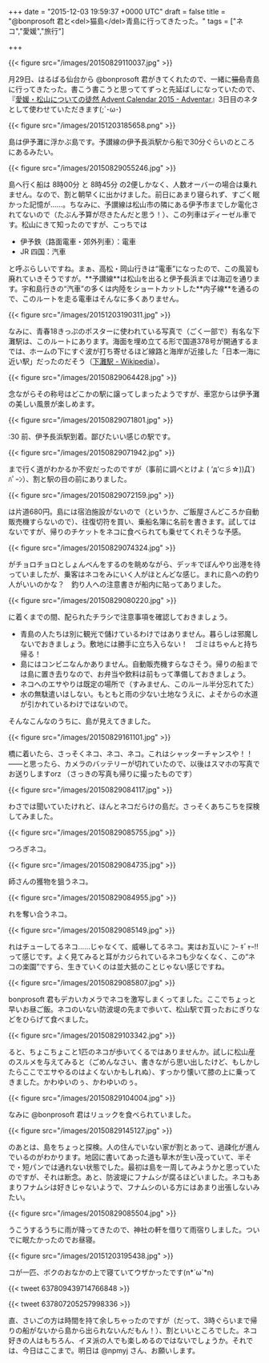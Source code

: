 
+++
date = "2015-12-03 19:59:37 +0000 UTC"
draft = false
title = "@bonprosoft 君と&lt;del&gt;猫島&lt;/del&gt;青島に行ってきたった。"
tags = ["ネコ","愛媛","旅行"]

+++


{{< figure src="/images/20150829110037.jpg"  >}}

月29日、はるばる仙台から @bonprosoft 君がきてくれたので、一緒に<del>猫島</del>青島に行ってきたった。書こう書こうと思っててずっと先延ばしになっていたので、『<a href="http://www.adventar.org/calendars/1176">愛媛・松山についての徒然 Advent Calendar 2015 - Adventar</a>』3日目のネタとして使わせていただきます(;´･ω･)

{{< figure src="/images/20151203185658.png"  >}}

島は伊予灘に浮かぶ島です。予讃線の伊予長浜駅から船で30分ぐらいのところにあるみたい。

{{< figure src="/images/20150829055246.jpg"  >}}

島へ行く船は 8時00分 と 8時45分 の2便しかなく、人数オーバーの場合は乗れません。なので、割と朝早くに出かけました。前日にあまり寝られず、すごく眠かった記憶が……。ちなみに、予讃線は松山市の隣にある伊予市までしか電化されてないので（たぶん予算が尽きたんだと思う！）、この列車はディーゼル車です。松山にきて知ったのですが、こっちでは

<ul>
<li>伊予鉄（路面電車・郊外列車）：電車</li>
<li>JR 四国：汽車</li>
</ul>と呼ぶらしいですね。まぁ、高松・岡山行きは“電車”になったので、この風習も廃れていきそうですが。**予讃線**は松山を出ると伊予長浜までは海辺を通ります。宇和島行きの“汽車”の多くは内陸をショートカットした**内子線**を通るので、このルートを走る電車はそんなに多くありません。

{{< figure src="/images/20151203190311.jpg"  >}}

なみに、青春18きっぷのポスターに使われている写真で（ごく一部で）有名な下灘駅は、このルートにあります。海面を埋め立てる形で国道378号が開通するまでは、ホームの下にすぐ波が打ち寄せるほど線路と海岸が近接した「日本一海に近い駅」だったのだそう（<a href="https://ja.wikipedia.org/wiki/%E4%B8%8B%E7%81%98%E9%A7%85">下灘駅 - Wikipedia</a>）。

{{< figure src="/images/20150829064428.jpg"  >}}

念ながらその称号はどこかの駅に譲ってしまったようですが、車窓からは伊予灘の美しい風景が楽しめます。

{{< figure src="/images/20150829071801.jpg"  >}}

:30 前、伊予長浜駅到着。鄙びたいい感じの駅です。

{{< figure src="/images/20150829071942.jpg"  >}}

まで行く道がわかるか不安だったのですが（事前に調べとけよ ( ‘д‘⊂彡☆))Д´) ﾊﾟｰﾝ）、割と駅の目の前にありました。

{{< figure src="/images/20150829072159.jpg"  >}}

は片道680円。島には宿泊施設がないので（というか、ご飯屋さんどころか自動販売機すらないので）、往復切符を買い、乗船名簿に名前を書きます。試してはないですが、帰りのチケットをネコに食べられても乗せてくれそうな予感。

{{< figure src="/images/20150829074324.jpg"  >}}

がチョロチョロとしょんべんをするのを眺めながら、デッキでぼんやり出港を待っていましたが、乗客はネコをみにいく人がほとんどな感じ。まれに島への釣り人がいいのかな？　釣り人への注意書きが船内に貼ってありました。

{{< figure src="/images/20150829080220.jpg"  >}}

に着くまでの間、配られたチラシで注意事項を確認しておきましょう。

<ul>
<li>青島の人たちは別に観光で儲けているわけではありません。暮らしは邪魔しないでおきましょう。敷地には勝手に立ち入らない！　ゴミはちゃんと持ち帰る！</li>
<li>島にはコンビニなんかありません。自動販売機すらなさそう。帰りの船までは島に置き去りなので、お弁当や飲料は前もって準備しておきましょう。</li>
<li>ネコへのエサやりは既定の場所で（すみません、このルール半分忘れてた）</li>
<li>水の無駄遣いはしない。もともと雨の少ない土地なうえに、よそからの水道が引かれているわけではないので。</li>
</ul>そんなこんなのうちに、島が見えてきました。

{{< figure src="/images/20150829161101.jpg"  >}}

橋に着いたら、さっそくネコ、ネコ、ネコ。これはシャッターチャンスや！！――と思ったら、カメラのバッテリーが切れていたので、以後はスマホの写真でお送りしますorz （さっきの写真も帰りに撮ったものです）

{{< figure src="/images/20150829084117.jpg"  >}}

わさでは聞いていたけれど、ほんとネコだらけの島だ。さっそくあちこちを探検してみました。

{{< figure src="/images/20150829085755.jpg"  >}}

つろぎネコ。

{{< figure src="/images/20150829084735.jpg"  >}}

師さんの獲物を狙うネコ。

{{< figure src="/images/20150829084955.jpg"  >}}

れを奪い合うネコ。

{{< figure src="/images/20150829085149.jpg"  >}}

れはチューしてるネコ……じゃなくて、威嚇してるネコ。実はお互いに ﾌｰ ｷﾞｬｰ!! って感じです。よく見てみると耳がカジられているネコも少なくなく、この“ネコの楽園”ですら、生きていくのは並大抵のことじゃない感じですね。

{{< figure src="/images/20150829085807.jpg"  >}}

bonprosoft 君もデカいカメラでネコを激写しまくってました。ここでちょっと早いお昼ご飯。ネコのいない防波堤の先まで歩いて、松山駅で買ったおにぎりなどをひらげて食べました。

{{< figure src="/images/20150829103342.jpg"  >}}

ると、ちょこちょこと1匹のネコが歩いてくるではありませんか。試しに松山産のスルメを与えてみると（ごめんなさい、書きながら思い出したけど、もしかしたらここでエサやるのはよくないかもしれぬ）、すっかり懐いて膝の上に乗ってきました。かわゆいのぅ、かわゆいのぅ。

{{< figure src="/images/20150829104004.jpg"  >}}

なみに @bonprosoft 君はリュックを食べられていました。

{{< figure src="/images/20150829145127.jpg"  >}}

のあとは、島をちょっと探検。人の住んでいない家が割とあって、過疎化が進んでいるのがわかります。地図に書いてあった道も草木が生い茂っていて、半そで・短パンでは通れない状態でした。最初は島を一周してみようかと思っていたのですが、それは断念。あと、防波堤にフナムシが腐るほどいました。ネコもあまりフナムシは好きじゃないようで、フナムシのいる方にはあまり出張しないみたい。

{{< figure src="/images/20150829085504.jpg"  >}}

うこうするうちに雨が降ってきたので、神社の軒を借りて雨宿りしました。ついでに眠たかったのでお昼寝。

{{< figure src="/images/20151203195438.jpg"  >}}

コが一匹、ボクのおなかの上で寝ていてウザかったです(n*´ω`*n)

{{< tweet 637809439714766848 >}}

{{< tweet 637807205257998336 >}}

直、さいごの方は時間を持て余しちゃったのですが（だって、3時ぐらいまで帰りの船がないから島から出られないんだもん！）、割といいところでした。ネコ好きの人はもちろん、イヌ派の人でも楽しめるのではないでしょうか。それでは、今日はここまで。明日は @npmyj さん、お願いします。


